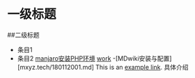 # 一级标题 
##二级标题 

- 条目1
- 条目2
[manjaro安装PHP环境](work1.md)
[work](libra/work.md)
-[MDwiki安装与配置][mxyz.tech/180112001.md]
This is an [example link](http://example.com/).
具体介绍
